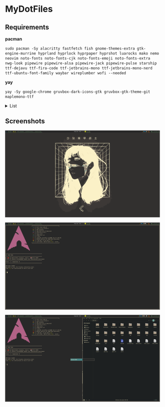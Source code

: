 # MyDotFiles
## Requirements

**pacman**

```
sudo pacman -Sy alacritty fastfetch fish gnome-themes-extra gtk-engine-murrine hyprland hyprlock hyprpaper hyprshot luarocks mako nemo neovim noto-fonts noto-fonts-cjk noto-fonts-emoji noto-fonts-extra nwg-look pipewire pipewire-alsa pipewire-jack pipewire-pulse starship ttf-dejavu ttf-fira-code ttf-jetbrains-mono ttf-jetbrains-mono-nerd ttf-ubuntu-font-family waybar wireplumber wofi --needed
```

**yay**

```
yay -Sy google-chrome gruvbox-dark-icons-gtk gruvbox-gtk-theme-git maplemono-ttf 
```

<details><summary>List</summary>

- alacritty
- fastfetch
- fish
- gnome-themes-extra
- google-chrome
- gruvbox-dark-icons-gtk
- gruvbox-gtk-theme-git
- gtk-engine-murrine
- hyprland
- hyprlock
- hyprpaper
- hyprshot
- luarocks
- mako
- maplemono-ttf
- nemo
- neovim
- noto-fonts
- noto-fonts-cjk
- noto-fonts-emoji
- noto-fonts-extra
- nwg-look
- pipewire
- pipewire-alsa
- pipewire-jack
- pipewire-pulse
- starship
- ttf-dejavu
- ttf-fira-code
- ttf-jetbrains-mono
- ttf-jetbrains-mono-nerd
- ttf-ubuntu-font-family
- waybar
- wireplumber
- wofi

</details>

## Screenshots

![](Screenshots/s2)

![](Screenshots/s1)

![](Screenshots/s3)